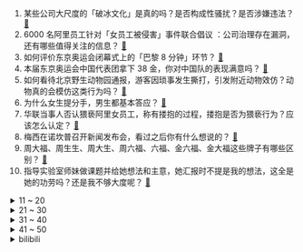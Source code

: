1. 某些公司大尺度的「破冰文化」是真的吗？是否构成性骚扰？是否涉嫌违法？ [:link:](https://www.zhihu.com/question/478176333)
2. 6000 名阿里员工针对「女员工被侵害」事件联合倡议 ：公司治理存在漏洞，还有哪些值得关注的信息？ [:link:](https://www.zhihu.com/question/478292821)
3. 如何评价东京奥运会闭幕式上的「巴黎 8 分钟」环节？ [:link:](https://www.zhihu.com/question/478248663)
4. 本届东京奥运会中国代表团拿下 38 金，你对中国队的表现满意吗？ [:link:](https://www.zhihu.com/question/478049824)
5. 如何看待北京野生动物园通报，游客因琐事发生撕打，引发附近动物效仿？动物真的会模仿这类行为吗？ [:link:](https://www.zhihu.com/question/478198359)
6. 为什么女生提分手，男生都基本答应？ [:link:](https://www.zhihu.com/question/335505500)
7. 华联当事人否认猥亵阿里女员工，称有搂抱的过程，搂抱是否为猥亵行为？应该怎么认定？ [:link:](https://www.zhihu.com/question/478286981)
8. 梅西在诺坎普召开新闻发布会，看过之后你有什么想说的？ [:link:](https://www.zhihu.com/question/478229255)
9. 周大福、周生生、周大生、周六福、六福、金六福、金大福这些牌子有哪些区别？ [:link:](https://www.zhihu.com/question/32209352)
10. 指导实验室师妹做课题并给她想法和主意，她汇报时不提是我的想法，这全是她的功劳吗？还是我不够大度呢？ [:link:](https://www.zhihu.com/question/475635136)
<details>
<summary>11 ~ 20</summary>

11. 东京奥运会上哪一个瞬间给你留下的印象最深刻？ [:link:](https://www.zhihu.com/question/478067373)
12. 在上海生活是怎样的一番体验？ [:link:](https://www.zhihu.com/question/26774688)
13. 2021 LPL 夏季赛 FPX 2:1 EDG 锁定常规赛头名，如何评价这场比赛？ [:link:](https://www.zhihu.com/question/478236373)
14. 8 月 7 日，江苏新增本土确诊 38 例，其中扬州 36 例，目前情况如何？有哪些信息值得关注？ [:link:](https://www.zhihu.com/question/478140205)
15. 如何看待2020年东京奥运会女子艺术体操全能决赛俄罗斯选手迪娜负于以色列选手阿什兰姆获得银牌？ [:link:](https://www.zhihu.com/question/478040307)
16. 如何知道自己长得好不好看？ [:link:](https://www.zhihu.com/question/469915498)
17. 将一幅抽象画给美院老师看，他能迅速看出是大师水平的还是随便瞎画的吗？是如何看出来的？ [:link:](https://www.zhihu.com/question/314754694)
18. 最适合编程的笔记本电脑是什么？ [:link:](https://www.zhihu.com/question/458267274)
19. 黑石 236 亿港元收购 SOHO 中国获市场监管总局立案审查，有哪些值得关注的信息？ [:link:](https://www.zhihu.com/question/477860383)
20. 如何看待李国杰院士在科学网发文称，国内 AI 研究「顶不了天、落不了地」，该想想了？ [:link:](https://www.zhihu.com/question/477722784)
</details>
<details>
<summary>21 ~ 30</summary>

21. 如何避免间歇性堕落? [:link:](https://www.zhihu.com/question/388686475)
22. 婴儿出生第一次发声为什么是大哭而不是大笑？ [:link:](https://www.zhihu.com/question/36066799)
23. 如果你的婆婆在你怀孕的时候给你一个红包，说：“这是妈奖励你的。”这钱你要吗？ [:link:](https://www.zhihu.com/question/475829175)
24. 为什么妃英理狠得下心让不足十岁的毛利兰待在啥也不干的小五郎身边？ [:link:](https://www.zhihu.com/question/406355500)
25. 东京奥运会 4×100 米比赛为什么不把苏炳添安排在第四棒？ [:link:](https://www.zhihu.com/question/477860059)
26. 为什么宋青书稳稳的正派年轻领军人物不做，要去做反派？ [:link:](https://www.zhihu.com/question/359686707)
27. AI 发现奥运会得铜牌比银牌更爱笑，这是一种什么心态？对此你怎么看？ [:link:](https://www.zhihu.com/question/477245106)
28. 郑州一医生确诊，前 7 次检测结果为阴，第 8 次才显阳，德尔塔具有高隐蔽性吗？防范还需要注意什么？ [:link:](https://www.zhihu.com/question/478082310)
29. 在桃花岛的杨过与在姨妈家的哈利波特哪个日子更好过一些？ [:link:](https://www.zhihu.com/question/433331519)
30. 你认为最棒的前十位 iPad 应用是哪些？ [:link:](https://www.zhihu.com/question/34453138)
</details>
<details>
<summary>31 ~ 40</summary>

31. 大部分人购买steam游戏是直接steam买，还是走某宝等一些渠道？ [:link:](https://www.zhihu.com/question/405486805)
32. 神级程序员都在用什么工具? [:link:](https://www.zhihu.com/question/465346075)
33. 张勇在阿里内网发帖回应「女员工被侵害」，表示震惊、气愤、羞愧，还有哪些信息值得关注？ [:link:](https://www.zhihu.com/question/478136579)
34. 面对BBC炒作「中国选手没获奖就被骂」，中国马术奥运选手华天结合个人经历出面反驳，你怎么看？ [:link:](https://www.zhihu.com/question/477997777)
35. 看完恋爱综艺《心动的信号》第四季第一期，你有什么感受？ [:link:](https://www.zhihu.com/question/466811742)
36. 上海电气总裁黄瓯跳楼自尽，有哪些值得关注的信息？这会对上海电气有哪些影响？ [:link:](https://www.zhihu.com/question/477621651)
37. 要上高中了，以前基础很差 ，还能学好吗？如果能怎么学？ [:link:](https://www.zhihu.com/question/477964725)
38. 如何以“我穿成了总裁文里总裁的女秘书，还是一个女配”为开头写一篇文？ [:link:](https://www.zhihu.com/question/381369185)
39. 你遇到过哪些一读到就迫不及待想要摘抄下来的句子？ [:link:](https://www.zhihu.com/question/456839676)
40. 如何安慰高考失利的同学？ [:link:](https://www.zhihu.com/question/21252555)
</details>
<details>
<summary>41 ~ 50</summary>

41. 如何记住所有的三角函数公式？ [:link:](https://www.zhihu.com/question/63652417)
42. 如何看待七猫中文网千字保底 20 的调整？ [:link:](https://www.zhihu.com/question/477854565)
43. 如何在一个月内疯狂瘦腿？ [:link:](https://www.zhihu.com/question/320287107)
44. 东京奥运会的闭幕式有哪些亮点？你对哪一幕印象最深刻？ [:link:](https://www.zhihu.com/question/478233798)
45. 不懂车，买车前需要了解什么？ [:link:](https://www.zhihu.com/question/317206596)
46. 有哪些让人熬夜也要看完的言情小说? [:link:](https://www.zhihu.com/question/332155810)
47. 如何看待拜登下令空袭塔利班，对阿富汗局势将产生哪些影响？ [:link:](https://www.zhihu.com/question/478149227)
48. 一个人有多少存款，才能避免生存焦虑？ [:link:](https://www.zhihu.com/question/391300078)
49. 2020 东京奥运会结束，你有哪些话想对运动员们说？ [:link:](https://www.zhihu.com/question/478238695)
50. 可以分享一下你近期收藏的文案吗？ [:link:](https://www.zhihu.com/question/469650894)
</details><details>
<summary>bilibili</summary>

1. 一颗柠檬卖100块？？美食up主：那是成本！ [:link:](//www.bilibili.com/video/BV1vq4y1Q7TC)
2. 没 经 费 了 [:link:](//www.bilibili.com/video/BV1sP4y1W7Yt)
3. 2021震撼我全家的演技大赏！人类最高质量的演员都在这了 [:link:](//www.bilibili.com/video/BV15Q4y127GW)
4. 这谁猜得出来？？？ [:link:](//www.bilibili.com/video/BV1Bq4y1n7VU)
5. 群殴裁判？半路扎兴奋剂？奥运迷惑行为大赏 [:link:](//www.bilibili.com/video/BV1Go4y1D7LW)
6. 反垄断，砍培训，背后是影响每个人未来的大棋局！ [:link:](//www.bilibili.com/video/BV11h411q7ag)
7. lol峡谷奥运会：0.983秒！新100米世界纪录！ [:link:](//www.bilibili.com/video/BV1fq4y1D7NK)
8. C4炸弹+复活赛=？？？ 【C4快乐阴人流#22】 [:link:](//www.bilibili.com/video/BV12A411P7GZ)
9. 大结局！李云龙被授少将军衔！再谈「亮剑精神」！《亮剑》P10 [:link:](//www.bilibili.com/video/BV1xq4y1Q78f)
10. 【罗翔】蹭网到底违不违法？偷流量也算盗窃吗？ [:link:](//www.bilibili.com/video/BV1e54y1773c)
<details>
<summary>11 ~ 20</summary>

11. 中 国 有 嘻 瓜 [:link:](//www.bilibili.com/video/BV1aA411P79n)
12. 【光头强】世界再大，勿忘回家 [:link:](//www.bilibili.com/video/BV1vM4y1N79U)
13. 【戴建业】纳兰性德一句“当时只道是寻常”，如何让无数人泪目？ [:link:](//www.bilibili.com/video/BV1SA411P7re)
14. 【warma翻唱】她追逐着月光的尽头 [:link:](//www.bilibili.com/video/BV1654y17773)
15. 双 雄 4：赌 上 全 部 的 国 服 之 战 [:link:](//www.bilibili.com/video/BV1rh411q7NN)
16. 您瞧这哪有瓜啊，都是瓜子 [:link:](//www.bilibili.com/video/BV1T64y1s7rx)
17. 【医学博士】睡觉戴耳机会有什么伤害？I 听力受损不可逆！如何保护听力 [:link:](//www.bilibili.com/video/BV1xL411E75c)
18. 听说，有人想劫狱？ [:link:](//www.bilibili.com/video/BV1VU4y1n73Q)
19. 【焦耳刑天\国产特摄】《焦耳刑天》第一集 [:link:](//www.bilibili.com/video/BV1YQ4y1f7vj)
20. 东 奥 观 众 现 状 [:link:](//www.bilibili.com/video/BV1d341167DU)
</details>
<details>
<summary>21 ~ 30</summary>

21. 你见过会自杀的最终BOSS吗?！动作武侠巅峰之作《流星蝴蝶剑》 [:link:](//www.bilibili.com/video/BV1qb4y1z7LZ)
22. 《JoJo的奇妙冒险 石之海》动画PV 官方中字 [:link:](//www.bilibili.com/video/BV1p64y1s71B)
23. 《原神》角色演示-「早柚：呜呼影貉遁」 [:link:](//www.bilibili.com/video/BV1564y1s7fQ)
24. b站网友写诗，一首比一首离谱! ! [:link:](//www.bilibili.com/video/BV1cy4y1L7vs)
25. 你的转发点赞!也许能救人一命?被蛇咬了怎么判断种类?怎样选择血清?中国常见毒蛇有哪些? [:link:](//www.bilibili.com/video/BV18g411L7bG)
26. 四川监狱发布“招生宣传片” [:link:](//www.bilibili.com/video/BV1aM4y1N7s4)
27. 一个赞背一页书  虽然我并不信会有很多赞  来嘛宝贝~学医吗~ [:link:](//www.bilibili.com/video/BV1WL411E76Q)
28. “魔 轮 降 世” [:link:](//www.bilibili.com/video/BV1K64y1z7Mr)
29. 乒乒乓乓 英语版 [:link:](//www.bilibili.com/video/BV1fb4y1z7tg)
30. 《原神》神里手书「若知是梦何须醒，不比真如一相会」 [:link:](//www.bilibili.com/video/BV1C3411r7Kb)
</details>
<details>
<summary>31 ~ 40</summary>

31. 《男 乒 喜 剧 人》 [:link:](//www.bilibili.com/video/BV1sQ4y1f76T)
32. 危！骗女友送她梦幻城堡…结果让她熬夜拼乐高！她暴怒！ [:link:](//www.bilibili.com/video/BV14A411P7aD)
33. 【猛男舞团】我们不做人了！ [:link:](//www.bilibili.com/video/BV1xP4y1W7ct)
34. 奥运健儿&自然之力 [:link:](//www.bilibili.com/video/BV1xf4y1V7Lz)
35. 大学在外租房，碰到一个令我害怕的房东！！！！ [:link:](//www.bilibili.com/video/BV1Zo4y1S7eQ)
36. 多名UP主跟漠叔学习荒岛生存知识，满满都是干货，跟着好人就学好！ [:link:](//www.bilibili.com/video/BV1Eq4y1n7xk)
37. 《B 站 各 等 级 用 户 现 状 ！》 [:link:](//www.bilibili.com/video/BV1t64y1B7Kz)
38. 用一周时间把巨无霸海参做成佛跳墙！非常简单值得一做！ [:link:](//www.bilibili.com/video/BV1vM4y157P8)
39. 甜死人不偿命！全员大可爱，难怪能火爆全球！现象级韩剧《孤单又灿烂的神：鬼怪 》第二期 [:link:](//www.bilibili.com/video/BV1U64y1i7eD)
40. 《因为一个热评而我做了视频这件事》 [:link:](//www.bilibili.com/video/BV1iM4y157Uq)
</details>
<details>
<summary>41 ~ 50</summary>

41. 小潮院长真辣鸡 [:link:](//www.bilibili.com/video/BV1L54y1E7fU)
42. “就是为了这点儿醋，我才包的这顿饺子。”——姜文电影混剪 [:link:](//www.bilibili.com/video/BV1cy4y1L7oA)
43. 当年火遍全网的吃鱼游戏，现已无人问津？？ [:link:](//www.bilibili.com/video/BV1eb4y1z7J3)
44. 【时代少年团】TNT的日常揭秘 [:link:](//www.bilibili.com/video/BV1yb4y1z7LK)
45. 燃起来了！《Dance Monkey》与甜嗓的奇妙搭配 [:link:](//www.bilibili.com/video/BV1Yv411K7PY)
46. 全球唯一米其林 -105度小龙虾卷 复刻出来是什么味道 [:link:](//www.bilibili.com/video/BV1A64y1s7zj)
47. 【时光代理人动画手书】OverThink [:link:](//www.bilibili.com/video/BV1t64y1B7JE)
48. 贵阳历险记！ [:link:](//www.bilibili.com/video/BV1hy4y1L7Lc)
49. 吃一条上百年的老妖怪“巨大冰湖鳗”，帅小伙评价极高，满分推荐 [:link:](//www.bilibili.com/video/BV1Gy4y1L7us)
50. 【STN快报第五季49】蛊婆原来是科研工作者？ [:link:](//www.bilibili.com/video/BV15y4y1L7Lc)
</details>
<details>
<summary>51 ~ 60</summary>

51. B 站 不 同 等 级 现 状 [:link:](//www.bilibili.com/video/BV11o4y1m7L9)
52. 很对不起大家！我将会退出节目 [:link:](//www.bilibili.com/video/BV1CQ4y1f7dA)
53. 靠谱盘点129：无敌！RNG9连胜直面宿敌BLG，xiaohu：我和Doinb一个套路 [:link:](//www.bilibili.com/video/BV1Uh411q7ko)
54. 逸语道破：法律面前无顶流 深度剖析流量经济的运行与治理 [:link:](//www.bilibili.com/video/BV1wo4y1D7as)
55. 什么是吵架 这就是吵架（结尾有彩蛋） [:link:](//www.bilibili.com/video/BV1VU4y1J7gB)
56. 没得选，我们之中必须走一个！ [:link:](//www.bilibili.com/video/BV1Hq4y1Q7r2)
57. 阅片千万女鉴黄师：所有黑暗到我为止 [:link:](//www.bilibili.com/video/BV1i3411r7d9)
58. 为何我的生命总是充满不幸 [:link:](//www.bilibili.com/video/BV1Wq4y1n7yA)
59. 【家有儿女】听妈妈的话 [:link:](//www.bilibili.com/video/BV1Ah411679b)
60. 如果下载了这个章鱼哥游戏，别犹豫赶紧删掉！ [:link:](//www.bilibili.com/video/BV1vb4y1z7G5)
</details>
<details>
<summary>61 ~ 70</summary>

61. 对话，人类最强爆炸艺术！ [:link:](//www.bilibili.com/video/BV1aA411P7mk)
62. 全程燃炸！老白炸鸡叔巅峰对决，美剧天花板《绝命毒师》11-13大结局 [:link:](//www.bilibili.com/video/BV1644y1C7tE)
63. 厨师长教你：“酸汤肥牛”的家常做法，金汤鲜香，酸辣开胃 [:link:](//www.bilibili.com/video/BV1UA411P7Yg)
64. 【不止游戏】游戏中那些性感的魅魔，究竟是何种生物？ [:link:](//www.bilibili.com/video/BV1k64y1W7Wb)
65. 【原神 碧蓝 战双】★联合运动会★ - 奥运与和平 - Paprika - [:link:](//www.bilibili.com/video/BV1S64y1W7ej)
66. 笑死，这炒饭花了我400！【凭啥这么贵ep30-言盐西餐厅】 [:link:](//www.bilibili.com/video/BV1co4y1D7bh)
67. 感动天感动地，老弟就是感动不了我。 [:link:](//www.bilibili.com/video/BV1364y1z7mJ)
68. 女孩的烦恼原来都一样... [:link:](//www.bilibili.com/video/BV1A54y177hC)
69. 刘国梁训话国乒队80分钟合集！睡觉前没事放着听贼催眠 [:link:](//www.bilibili.com/video/BV1SA411A7Hg)
70. 生命倒计时，告诉你我是怎么双肺损毁，需要换肺的！ [:link:](//www.bilibili.com/video/BV1SA411P7Wy)
</details>
<details>
<summary>71 ~ 80</summary>

71. 全红婵：我想赢得冠军，给妈妈花钱治病。 [:link:](//www.bilibili.com/video/BV1Kb4y167X4)
72. 熬夜！！差点要了我的命！！ [:link:](//www.bilibili.com/video/BV11q4y1n7m9)
73. 万 菌 生 长 [:link:](//www.bilibili.com/video/BV1o64y1W7XY)
74. 当你说话声音越大就能「飞得越高」！！ [:link:](//www.bilibili.com/video/BV1aL411E7Ef)
75. 中国人就是会功夫！ |【东京奥运会】硬核群像 [:link:](//www.bilibili.com/video/BV1Yv411K7LD)
76. 史上最离谱奥运会 ！！彻底没救了... [:link:](//www.bilibili.com/video/BV183411r7jg)
77. 十分钟告诉你现在的王者荣耀让人有多绝望 [:link:](//www.bilibili.com/video/BV16f4y1G7V7)
78. 我被华晨宇投诉了！但他投诉失败了！笑死我了！  哈哈哈哈哈哈哈哈哈哈哈哈哈哈哈哈！ [:link:](//www.bilibili.com/video/BV1mP4y1x7ZS)
79. 【鏡音リン・初音ミク】呐呐呐。【ピノキオピー】 [:link:](//www.bilibili.com/video/BV1aL411n7tQ)
80. 【第二颗义眼“神明”】 [:link:](//www.bilibili.com/video/BV1sM4y157Mg)
</details>
<details>
<summary>81 ~ 90</summary>

81. DECO*27 - シンデレラ feat. 初音ミク [:link:](//www.bilibili.com/video/BV1yQ4y1f71U)
82. 试吃某宝上加热即食的地方名菜！味道怎样？正宗吗？ [:link:](//www.bilibili.com/video/BV1Bb4y1z7KA)
83. 挑战牛瘪火锅涮鲱鱼罐头！最后喝口汤，爽！ [:link:](//www.bilibili.com/video/BV1ay4y1L7y1)
84. 他1983年去世，他1983年出生，他跑了9.83秒 [:link:](//www.bilibili.com/video/BV1Ky4y1L7d5)
85. M C 寄 生 虫 生 存 ！ ！ ！ [:link:](//www.bilibili.com/video/BV1954y177U7)
86. 当MC里可以制作出「极其巨大」的超级工具！！！ [:link:](//www.bilibili.com/video/BV1pP4y1W7zu)
87. 第一次坐火车！80w和90w纪念视频！ [:link:](//www.bilibili.com/video/BV1d44y1C7VV)
88. 睡眠真相：抱歉，我们无法补救熬夜【人体简史】第八集 [:link:](//www.bilibili.com/video/BV1Xq4y1n7jp)
89. 【4KDisney次世代混剪】纵身跃入那片湛蓝，就像大海与风暴起舞 [:link:](//www.bilibili.com/video/BV1SP4y1x7Us)
90. 【罗小黑战记·众生之门篇】配音花絮 [:link:](//www.bilibili.com/video/BV1554y177Sf)
</details>
<details>
<summary>91 ~ 100</summary>

91. 当每隔一段时间背包就会「随机消失」一部分！！ [:link:](//www.bilibili.com/video/BV1Bf4y1V7VL)
92. 人  类  高  质  量  辅  助 [:link:](//www.bilibili.com/video/BV1f64y1W7Yk)
93. 我脑子是不是有问题？ [:link:](//www.bilibili.com/video/BV1q64y1i7ZH)
94. 刘国梁赛后采访哽咽：为了捍卫国球的荣耀 大家拼了五年 [:link:](//www.bilibili.com/video/BV1aM4y157Jn)
95. 加油，拿下！ [:link:](//www.bilibili.com/video/BV1L54y1E7wc)
96. 离谱！这竟然都能做出来！ [:link:](//www.bilibili.com/video/BV15Q4y127DS)
97. MC猛男新宝岛 [:link:](//www.bilibili.com/video/BV1zM4y1575G)
98. 当MC 下起了铁砧雨？ [:link:](//www.bilibili.com/video/BV1hA411P7NC)
99. 北京2022年冬奥会和冬残奥会体育图标 [:link:](//www.bilibili.com/video/BV1VU4y1n7vK)
100. 一款过于真实的恐怖游戏 [:link:](//www.bilibili.com/video/BV1jh411B71p)
</details></details>